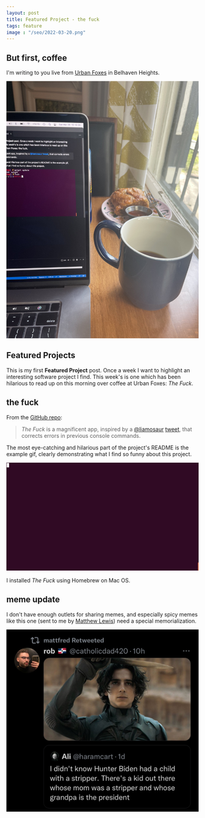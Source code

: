 ```yaml
---
layout: post
title: Featured Project - the fuck
tags: feature
image : "/seo/2022-03-20.png"
---
```


## But first, coffee

I'm writing to you live from [Urban Foxes](https://www.urbanfoxesjxn.com/) in Belhaven Heights.

![urban foxes](/img/2022-03-20-urban-foxes.jpeg)

## Featured Projects

This is my first __Featured Project__ post. Once a week I want to highlight an interesting software project I find. This week's is one which has been hilarious to read up on this morning over coffee at Urban Foxes: *The Fuck*.

## the fuck

From the [GitHub repo](https://github.com/nvbn/thefuck):

> *The Fuck* is a magnificent app, inspired by a [@liamosaur](https://twitter.com/liamosaur/)
[tweet](https://twitter.com/liamosaur/status/506975850596536320),
that corrects errors in previous console commands.

The most eye-catching and hilarious part of the project's README is the example gif, clearly demonstrating what I find so funny about this project.

![gif](/img/2022-03-20-example_instant_mode.gif)

I installed *The Fuck* using Homebrew on Mac OS.

## meme update

I don't have enough outlets for sharing memes, and especially spicy memes like this one (sent to me by [Matthew Lewis](https://twitter.com/_mattycakes)) need a special memorialization.

![meme](/img/2022-03-20-meme.jpeg)
